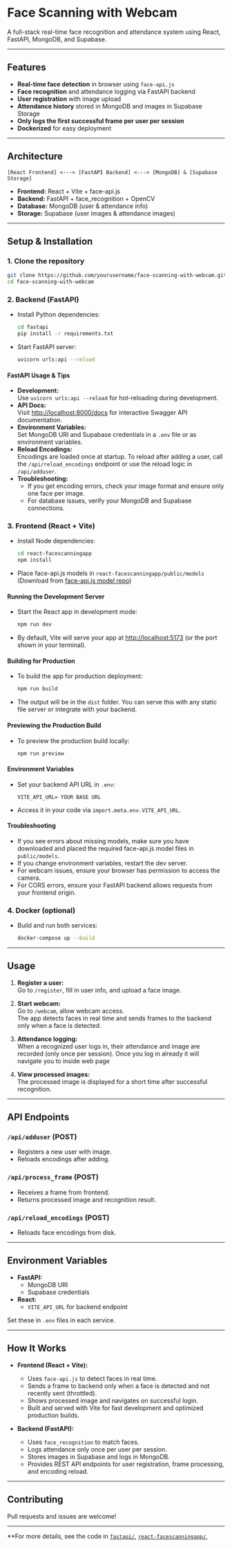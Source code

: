 # Face Scanning with Webcam

A full-stack real-time face recognition and attendance system using React, FastAPI, MongoDB, and Supabase.

---

## Features

- **Real-time face detection** in browser using `face-api.js`
- **Face recognition** and attendance logging via FastAPI backend
- **User registration** with image upload
- **Attendance history** stored in MongoDB and images in Supabase Storage
- **Only logs the first successful frame per user per session**
- **Dockerized** for easy deployment

---

## Architecture

```
[React Frontend] <---> [FastAPI Backend] <---> [MongoDB] & [Supabase Storage]
```

- **Frontend:** React + Vite + face-api.js
- **Backend:** FastAPI + face_recognition + OpenCV
- **Database:** MongoDB (user & attendance info)
- **Storage:** Supabase (user images & attendance images)

---

## Setup & Installation

### 1. Clone the repository

```bash
git clone https://github.com/yourusername/face-scanning-with-webcam.git
cd face-scanning-with-webcam
```

### 2. Backend (FastAPI)

- Install Python dependencies:

  ```bash
  cd fastapi
  pip install -r requirements.txt
  ```

- Start FastAPI server:

  ```bash
  uvicorn urls:api --reload
  ```

#### FastAPI Usage & Tips

- **Development:**  
  Use `uvicorn urls:api --reload` for hot-reloading during development.
- **API Docs:**  
  Visit [http://localhost:8000/docs](http://localhost:8000/docs) for interactive Swagger API documentation.
- **Environment Variables:**  
  Set MongoDB URI and Supabase credentials in a `.env` file or as environment variables.
- **Reload Encodings:**  
  Encodings are loaded once at startup. To reload after adding a user, call the `/api/reload_encodings` endpoint or use the reload logic in `/api/adduser`.
- **Troubleshooting:**
  - If you get encoding errors, check your image format and ensure only one face per image.
  - For database issues, verify your MongoDB and Supabase connections.

### 3. Frontend (React + Vite)

- Install Node dependencies:

  ```bash
  cd react-facescanningapp
  npm install
  ```

- Place face-api.js models in `react-facescanningapp/public/models`  
  (Download from [face-api.js model repo](https://github.com/justadudewhohacks/face-api.js-models))

#### Running the Development Server

- Start the React app in development mode:

  ```bash
  npm run dev
  ```

- By default, Vite will serve your app at [http://localhost:5173](http://localhost:5173) (or the port shown in your terminal).

#### Building for Production

- To build the app for production deployment:

  ```bash
  npm run build
  ```

- The output will be in the `dist` folder. You can serve this with any static file server or integrate with your backend.

#### Previewing the Production Build

- To preview the production build locally:

  ```bash
  npm run preview
  ```

#### Environment Variables

- Set your backend API URL in `.env`:

  ```
  VITE_API_URL= YOUR BASE URL
  ```

- Access it in your code via `import.meta.env.VITE_API_URL`.

#### Troubleshooting

- If you see errors about missing models, make sure you have downloaded and placed the required face-api.js model files in `public/models`.
- If you change environment variables, restart the dev server.
- For webcam issues, ensure your browser has permission to access the camera.
- For CORS errors, ensure your FastAPI backend allows requests from your frontend origin.

### 4. Docker (optional)

- Build and run both services:

  ```bash
  docker-compose up --build
  ```

---

## Usage

1. **Register a user:**  
   Go to `/register`, fill in user info, and upload a face image.

2. **Start webcam:**  
   Go to `/webcam`, allow webcam access.  
   The app detects faces in real time and sends frames to the backend only when a face is detected.

3. **Attendance logging:**  
   When a recognized user logs in, their attendance and image are recorded (only once per session). Once you log in already it will navigate you to inside web page

4. **View processed images:**  
   The processed image is displayed for a short time after successful recognition.

---

## API Endpoints

### `/api/adduser` (POST)

- Registers a new user with image.
- Reloads encodings after adding.

### `/api/process_frame` (POST)

- Receives a frame from frontend.
- Returns processed image and recognition result.

### `/api/reload_encodings` (POST)

- Reloads face encodings from disk.

---

## Environment Variables

- **FastAPI:**
  - MongoDB URI
  - Supabase credentials
- **React:**
  - `VITE_API_URL` for backend endpoint

Set these in `.env` files in each service.

---

## How It Works

- **Frontend (React + Vite):**

  - Uses `face-api.js` to detect faces in real time.
  - Sends a frame to backend only when a face is detected and not recently sent (throttled).
  - Shows processed image and navigates on successful login.
  - Built and served with Vite for fast development and optimized production builds.

- **Backend (FastAPI):**
  - Uses `face_recognition` to match faces.
  - Logs attendance only once per user per session.
  - Stores images in Supabase and logs in MongoDB.
  - Provides REST API endpoints for user registration, frame processing, and encoding reload.

---

## Contributing

Pull requests and issues are welcome!

---

\*\*For more details, see the code in [`fastapi/`](fastapi/webcam.py), [`react-facescanningapp/`](react-facescanningapp/src/User_page/Webcam.jsx),
